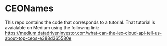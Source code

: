 # CEONames
This repo contains the code that corresponds to a tutorial. That tutorial is avaialable on Medium using the following link: https://medium.datadriveninvestor.com/what-can-the-iex-cloud-api-tell-us-about-top-ceos-e388d365580e
